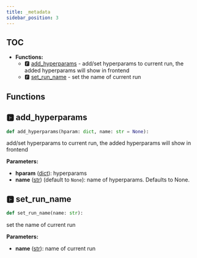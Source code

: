 ```yaml
---
title: _metadata
sidebar_position: 3
---
```


## TOC

- **Functions:**
  - 🅵 [add\_hyperparams](#🅵-add_hyperparams) - add/set hyperparams to current run, the added hyperparams will show in frontend
  - 🅵 [set\_run\_name](#🅵-set_run_name) - set the name of current run

## Functions

## 🅵 add\_hyperparams

```python
def add_hyperparams(hparam: dict, name: str = None):
```

add/set hyperparams to current run, the added hyperparams will show in frontend

**Parameters:**

- **hparam** ([dict](https://docs.python.org/3/library/stdtypes.html#mapping-types-dict)): hyperparams
- **name** ([str](https://docs.python.org/3/library/stdtypes.html#text-sequence-type-str)) (default to `None`): name of hyperparams. Defaults to None.
## 🅵 set\_run\_name

```python
def set_run_name(name: str):
```

set the name of current run

**Parameters:**

- **name** ([str](https://docs.python.org/3/library/stdtypes.html#text-sequence-type-str)): name of current run
